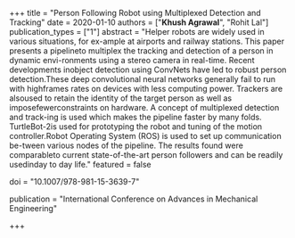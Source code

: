 +++
title = "Person Following Robot using Multiplexed Detection and Tracking"
date = 2020-01-10
authors = ["**Khush Agrawal**", "Rohit Lal"]
publication_types = ["1"]
abstract = "Helper robots are widely used in various situations, for ex-ample at airports and railway stations. This paper presents a pipelineto multiplex the tracking and detection of a person in dynamic envi-ronments using a stereo camera in real-time. Recent developments inobject detection using ConvNets have led to robust person detection.These deep convolutional neural networks generally fail to run with highframes rates on devices with less computing power. Trackers are alsoused to retain the identity of the target person as well as imposefewerconstraints on hardware. A concept of multiplexed detection and track-ing is used which makes the pipeline faster by many folds. TurtleBot-2is used for prototyping the robot and tuning of the motion controller.Robot Operating System (ROS) is used to set up communication be-tween various nodes of the pipeline. The results found were comparableto current state-of-the-art person followers and can be readily usedinday to day life."
featured = false

doi = "10.1007/978-981-15-3639-7"

publication = "International Conference on Advances in Mechanical Engineering"

+++

